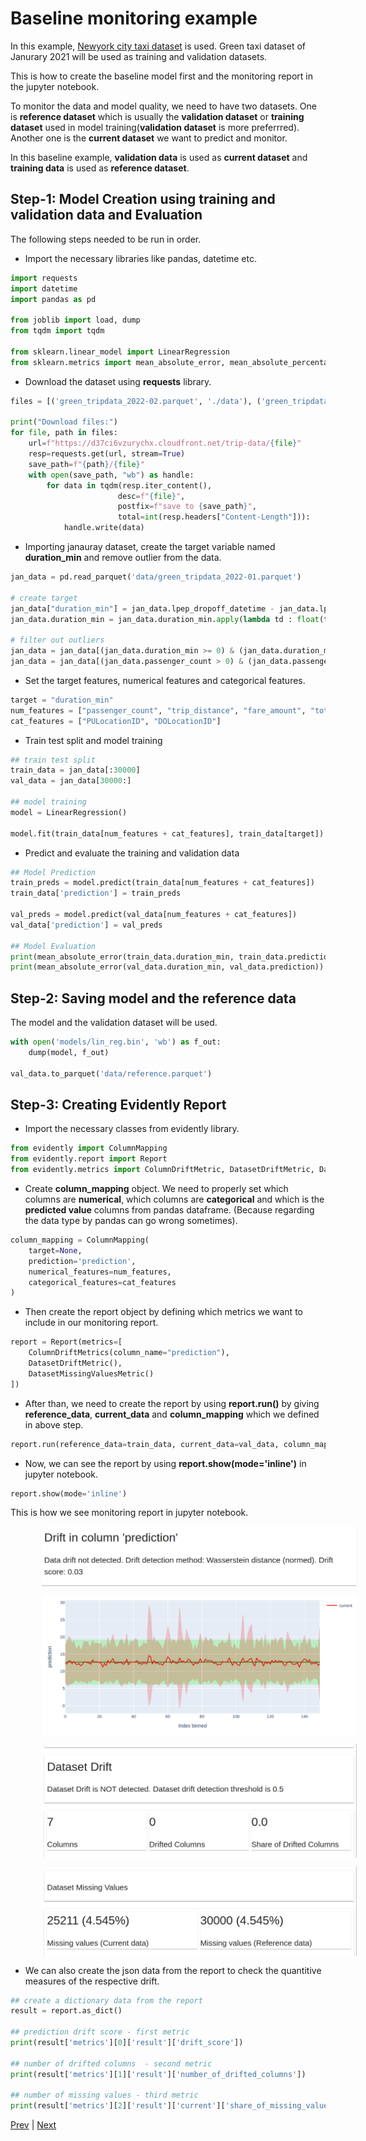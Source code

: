 # Baseline monitoring example

In this example, [Newyork city taxi dataset](https://www.nyc.gov/site/tlc/about/tlc-trip-record-data.page) is used. Green taxi dataset of Janurary 2021 will be used as training and validation datasets.

This is how to create the baseline model first and  the monitoring report in the jupyter notebook.

To monitor the data and model quality, we need to have two datasets. One is **reference dataset** which is usually the **validation dataset** or **training dataset**  used in model training(**validation dataset** is more preferrred). Another one is the **current dataset** we want to predict and monitor.

In this baseline example, **validation data** is used as **current dataset** and **training data** is used as **reference dataset**.

## Step-1: Model Creation using training and validation data and Evaluation

The following steps needed to be run in order.

- Import the necessary libraries like pandas, datetime etc.

```python
import requests
import datetime
import pandas as pd

from joblib import load, dump
from tqdm import tqdm

from sklearn.linear_model import LinearRegression
from sklearn.metrics import mean_absolute_error, mean_absolute_percentage_error
```

- Download the dataset using **requests** library.

```python
files = [('green_tripdata_2022-02.parquet', './data'), ('green_tripdata_2022-01.parquet', './data')]

print("Download files:")
for file, path in files:
    url=f"https://d37ci6vzurychx.cloudfront.net/trip-data/{file}"
    resp=requests.get(url, stream=True)
    save_path=f"{path}/{file}"
    with open(save_path, "wb") as handle:
        for data in tqdm(resp.iter_content(),
                        desc=f"{file}",
                        postfix=f"save to {save_path}",
                        total=int(resp.headers["Content-Length"])):
            handle.write(data)
```

- Importing janauray dataset, create the target variable named **duration_min** and  remove outlier from the data.

```python
jan_data = pd.read_parquet('data/green_tripdata_2022-01.parquet')

# create target
jan_data["duration_min"] = jan_data.lpep_dropoff_datetime - jan_data.lpep_pickup_datetime
jan_data.duration_min = jan_data.duration_min.apply(lambda td : float(td.total_seconds())/60)

# filter out outliers
jan_data = jan_data[(jan_data.duration_min >= 0) & (jan_data.duration_min <= 60)]
jan_data = jan_data[(jan_data.passenger_count > 0) & (jan_data.passenger_count <= 8)]
```

- Set the target features, numerical features and categorical features.

```python
target = "duration_min"
num_features = ["passenger_count", "trip_distance", "fare_amount", "total_amount"]
cat_features = ["PULocationID", "DOLocationID"]
```

- Train test split and model training 

```python
## train test split
train_data = jan_data[:30000]
val_data = jan_data[30000:]

## model training
model = LinearRegression()

model.fit(train_data[num_features + cat_features], train_data[target])
```

- Predict and evaluate the training and validation data

```python
## Model Prediction
train_preds = model.predict(train_data[num_features + cat_features])
train_data['prediction'] = train_preds

val_preds = model.predict(val_data[num_features + cat_features])
val_data['prediction'] = val_preds

## Model Evaluation
print(mean_absolute_error(train_data.duration_min, train_data.prediction))
print(mean_absolute_error(val_data.duration_min, val_data.prediction))
```

## Step-2: Saving model and  the reference data

The model and the validation dataset will be used.

```python
with open('models/lin_reg.bin', 'wb') as f_out:
    dump(model, f_out)

val_data.to_parquet('data/reference.parquet')
```

## Step-3: Creating Evidently Report

- Import the necessary classes from evidently library.
```python
from evidently import ColumnMapping
from evidently.report import Report
from evidently.metrics import ColumnDriftMetric, DatasetDriftMetric, DatasetMissingValuesMetric
```

- Create **column_mapping** object. We need to properly set which columns are **numerical**, which columns are **categorical** and which is the **predicted value** columns from pandas dataframe. (Because regarding the data type by pandas can go wrong sometimes).

```python
column_mapping = ColumnMapping(
    target=None,
    prediction='prediction',
    numerical_features=num_features,
    categorical_features=cat_features
)
```

- Then create the report object by defining which metrics we want to include in our monitoring report.

```python
report = Report(metrics=[
    ColumnDriftMetrics(column_name="prediction"),
    DatasetDriftMetric(),
    DatasetMissingValuesMetric()
])
```

- After than, we need to create the report by using **report.run()** by giving **reference_data**, **current_data** and **column_mapping**  which we defined in above step.

```python
report.run(reference_data=train_data, current_data=val_data, column_mapping=column_mapping)
```

- Now, we can see the report by using **report.show(mode='inline')** in jupyter notebook.
```python
report.show(mode='inline')
```

This is how we see monitoring report in jupyter notebook.

<img src="img/prediction_drift_1.png" alt="Prediction drift" style="vertical-align:middle;margin:0px 50px">

<img src="img/prediction_drift_2.png" alt="Prediction drift" title="Prediction Drift" style="vertical-align:middle;margin:0px 50px"><br>

<img src="img/dataset_drift.png" alt="Dataset drift" title="Dataset Drift" style="vertical-align:middle;margin:0px 50px"> <br>

<img src="img/missing_values.png" alt="Missing values" title="Missing Values Drift" style="vertical-align:middle;margin:0px 50px"><br>

- We can also create the json data from the report to check the quantitive measures of the respective drift.

```python
## create a dictionary data from the report
result = report.as_dict()

## prediction drift score - first metric
print(result['metrics'][0]['result']['drift_score'])

## number of drifted columns  - second metric
print(result['metrics'][1]['result']['number_of_drifted_columns'])

## number of missing values - third metric
print(result['metrics'][2]['result']['current']['share_of_missing_values'])
```

[Prev](./Grafana_data_source.md) | [Next](./Evidently_metrics_calculation.md)







